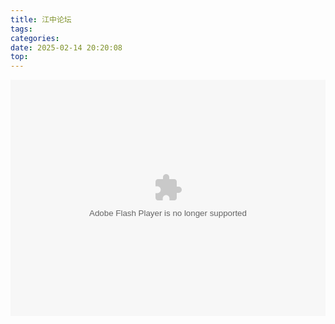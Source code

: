 ```yaml
---
title: 江中论坛
tags:
categories:
date: 2025-02-14 20:20:08
top:
---
```


<div style="position: relative; width: 100%; height: 0; padding-bottom: 75%;">
    <embed type="application/x-shockwave-flash" pluginspage="http://wyxdlz54188.github.io/" id="slbhr" name="slbhr" width="100%" height="100%" src="flashgame/slbhr.swf" allowscriptaccess="never" allownetworking="internal" wmode="window" quality="high" style="position: absolute; width: 100%; height: 100%; left: 0; top: 0;">
</div>
